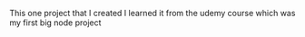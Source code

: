 This one project that I created I learned it from the udemy course which was my first big node project
